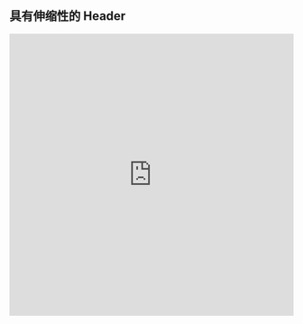##  具有伸缩性的 Header
<iframe width="100%" height="500" src="https://jsfiddle.net/yyx990803/y91wy85p/embedded/result,html,js,css" allowfullscreen="allowfullscreen" frameborder="0"></iframe>